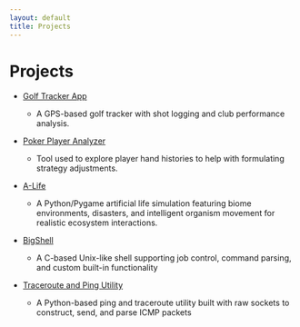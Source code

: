 ```yaml
---
layout: default
title: Projects
---
```


# Projects

- [Golf Tracker App](https://github.com/ksicat503/golf-tracker)
  - A GPS-based golf tracker with shot logging and club performance analysis.
 
- [Poker Player Analyzer](https://github.com/ksicat503/playerstat-explorer)
  - Tool used to explore player hand histories to help with formulating strategy adjustments.

 - [A-Life](https://github.com/ksicat503/A-Life)
   - A Python/Pygame artificial life simulation featuring biome environments, disasters, and intelligent organism movement for realistic ecosystem interactions.
    
- [BigShell](https://github.com/ksicat503/shell-implementation)
  - A C-based Unix-like shell supporting job control, command parsing, and custom built-in functionality
 
- [Traceroute and Ping Utility](https://github.com/ksicat503/traceroute-ping-utility)
  - A Python-based ping and traceroute utility built with raw sockets to construct, send, and parse ICMP packets
